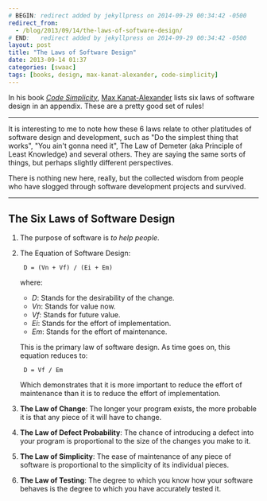 ```yaml
---
# BEGIN: redirect added by jekyllpress on 2014-09-29 00:34:42 -0500
redirect_from:
  - /blog/2013/09/14/the-laws-of-software-design/
# END:   redirect added by jekyllpress on 2014-09-29 00:34:42 -0500
layout: post
title: "The Laws of Software Design"
date: 2013-09-14 01:37
categories: [swaac]
tags: [books, design, max-kanat-alexander, code-simplicity]
---
```

In his book
[_Code&nbsp;Simplicity_](http://www.goodreads.com/book/show/13234063-code-simplicity),
[Max&nbsp;Kanat-Alexander](http://www.goodreads.com/mkanat) lists six laws
of software design in an appendix. These are a pretty good set of
rules!

<!--more-->

*******

It is interesting to me to note how these 6 laws relate to other
platitudes of software design and development, such as "Do the
simplest thing that works", "You ain't gonna need it", The Law of
Demeter (aka Principle of Least Knowledge) and several others. They
are saying the same sorts of things, but perhaps slightly different
perspectives.

There is nothing new here, really, but the collected wisdom from
people who have slogged through software development projects and
survived.

*******

## The Six Laws of Software Design

1. The purpose of software is _to help people_.

2. The Equation of Software Design:

        D = (Vn + Vf) / (Ei + Em)

    where:

    * *D*:  Stands for the desirability of the change.
    * *Vn*: Stands for value now.
    * *Vf*: Stands for future value.
    * *Ei*: Stands for the effort of implementation.
    * *Em*: Stands for the effort of maintenance.

    This is the primary law of software design. As time goes on, this
    equation reduces to: 

        D = Vf / Em 

    Which demonstrates that it is more important to reduce the effort
    of maintenance than it is to reduce the effort of implementation. 

3. **The Law of Change**: The longer your program exists, the more
probable it is that any piece of it will have to change. 

4. **The Law of Defect Probability**: The chance of introducing a
defect into your program is proportional to the size of the changes
you make to it. 

5. **The Law of Simplicity**: The ease of maintenance of any piece of
software is proportional to the simplicity of its individual pieces. 

6. **The Law of Testing**: The degree to which you know how your
software behaves is the degree to which you have accurately tested
it. 
